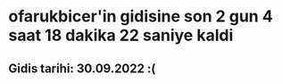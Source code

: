 # ofarukbicer'in gidisine son 2 gun 4 saat 18 dakika 22 saniye kaldi

## Gidis tarihi: 30.09.2022 :(